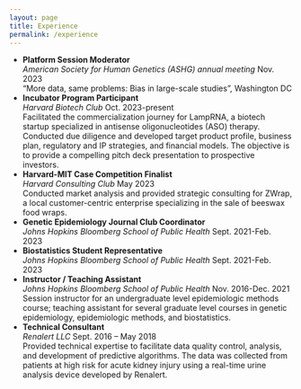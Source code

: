 ```yaml
---
layout: page
title: Experience
permalink: /experience
---
```


- **Platform Session Moderator**<br/>
*American Society for Human Genetics (ASHG) annual meeting*	    Nov. 2023<br/>
“More data, same problems: Bias in large-scale studies”, Washington DC
- **Incubator Program Participant**<br/>
*Harvard Biotech Club* 	Oct. 2023-present<br/>
Facilitated the commercialization journey for LampRNA, a biotech startup specialized in antisense oligonucleotides (ASO) therapy. Conducted due diligence and developed target product profile, business plan, regulatory and IP strategies, and financial models. The objective is to provide a compelling pitch deck presentation to prospective investors.
- **Harvard-MIT Case Competition Finalist**<br/>
*Harvard Consulting Club*   	May 2023<br/>
Conducted market analysis and provided strategic consulting for ZWrap, a local customer-centric enterprise specializing in the sale of beeswax food wraps.
- **Genetic Epidemiology Journal Club Coordinator**<br/>
*Johns Hopkins Bloomberg School of Public Health*	Sept. 2021-Feb. 2023<br/>
- **Biostatistics Student Representative**<br/>
*Johns Hopkins Bloomberg School of Public Health* 		Sept. 2021-Feb. 2023<br/>
- **Instructor / Teaching Assistant**<br/>
*Johns Hopkins Bloomberg School of Public Health* 	Nov. 2016-Dec. 2021<br/>
Session instructor for an undergraduate level epidemiologic methods course; teaching assistant for several graduate level courses in genetic epidemiology, epidemiologic methods, and biostatistics.
- **Technical Consultant**<br/>
*Renalert LLC* Sept. 2016 – May 2018<br/>
Provided technical expertise to facilitate data quality control, analysis, and development of predictive algorithms. The data was collected from patients at high risk for acute kidney injury using a real-time urine analysis device developed by Renalert.

